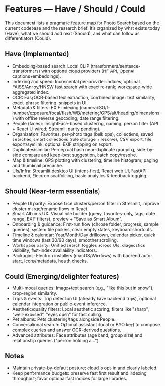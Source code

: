 # Features — Have / Should / Could

This document lists a pragmatic feature map for Photo Search based on the current codebase and the research brief. It’s organized by what exists today (Have), what we should add next (Should), and what can follow as differentiators (Could).

## Have (Implemented)
- Embedding-based search: Local CLIP (transformers/sentence-transformers) with optional cloud providers (HF API, OpenAI captions+embeddings).
- Indexing and speed: Incremental per‑provider indices, optional FAISS/Annoy/HNSW fast search with exact re‑rank; workspace-wide aggregated index.
- OCR: EasyOCR-based text extraction, combined image+text similarity, exact-phrase filtering, snippets in UI.
- Metadata & filters: EXIF indexing (camera/ISO/f-number/exposure/focal/flash/WB/metering/GPS/alt/heading/dimensions) with offline reverse geocoding; date range filtering.
- People (faces): InsightFace-based clustering, naming, person filter (API + React UI wired; Streamlit parity pending).
- Organization: Favorites, per-photo tags (bulk ops), collections, saved searches, smart collections (rule storage + resolve), CSV export, file export/symlink, optional EXIF stripping on export.
- Duplicates/similar: Perceptual hash near-duplicate grouping, side-by-side compare and keep-best suggestion, batch copy/resolve.
- Map & timeline: GPS plotting with clustering; timeline histogram; paging and thumbnail precache.
- UIs/Infra: Streamlit desktop UI (intent-first), React web UI, FastAPI backend, Electron scaffolding, basic analytics & feedback logging.

## Should (Near-term essentials)
- People UI parity: Expose face clusters/person filter in Streamlit, improve cluster merge/rename flows in React.
- Smart Albums UX: Visual rule builder (query, favorites-only, tags, date range, EXIF filters), preview + "Save as Smart Album".
- Onboarding & guidance: First-run flow (choose folder, progress, sample queries), system file pickers, clear empty states, keyboard shortcuts.
- Timeline & calendar: Year/Month/Day drilldown, calendar picker, quick time windows (last 30/90 days), smoother scrolling.
- Workspace parity: Unified search toggles across UIs, diagnostics visibility, fast-index availability indicators.
- Packaging: Electron installers (macOS/Windows) with backend auto-start, icons/metadata, health checks.

## Could (Emerging/delighter features)
- Multi-modal queries: Image+text search (e.g., "like this but in snow"), crop-region similarity.
- Trips & events: Trip detection UI (already have backend trips), optional calendar integration or public-event inference.
- Aesthetic/quality filters: Local aesthetic scoring; filters like "sharp", "well-exposed", "eyes open" for fast culling.
- Pet albums: Pets clustering/tags alongside People.
- Conversational search: Optional assistant (local or BYO key) to compose complex queries and answer OCR-derived questions.
- Advanced attributes: Face attributes (age band, group size) and relationship queries ("person holding a…").

## Notes
- Maintain private-by-default posture; cloud is opt-in and clearly labeled.
- Keep performance budgets: preserve fast first result and indexing throughput; favor optional fast indices for large libraries.

